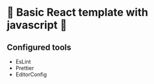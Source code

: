  <h1>
 <br/>
  🚀 Basic React template with javascript 🚀
  <br>
</h1>

## Configured tools

- EsLint
- Prettier
- EditorConfig

